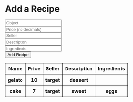 <html>
<head>
  <title>Your Recipes</title>
</head>


</head>

<html lang="en">
  <head>
    <meta charset="utf-8">
    <meta name="viewport" content="width=device-width, initial-scale=1">
  </head>
  <body>
    <div class="container">
      <h1 class="text-center">Add a Recipe</h1>
      <form onsubmit="return false;">
        <div class="form-group">
          <input type="text" class="form-control" id="object" name="object" placeholder="Object">
        </div>
        <div class="form-group">
          <input type="text" class="form-control" id="price" name="price" placeholder="Price (no decimals)">
        </div>
        <div class="form-group">
          <input type="text" class="form-control" id="seller" name="seller" placeholder="Seller">
        </div>
        <div class="form-group">
          <input type="text" class="form-control" id="description" name="description" placeholder="Description">
        </div>
        <div class="form-group">
          <input type="text" class="form-control" id="ingredients" name="category" placeholder="Ingredients">
        </div>
        <div class="form-group">
          <button type="submit" class="btn btn-primary btn-sm" onclick="handleClick()">Add Recipe</button>
        </div>
      </form>
    </div>

  </body>
<!-- <style>
.dropdown{
  display: flex;
  justify-content: center;
  align-items: center;
  margin-top: 10px;
}
.form-group
      {
        display: flex;
        flex-direction: column;
        align-items: center;
      }
      .form-control
      {
        transition: width .2s, height, .2s;
        border-radius: 20px;
        border-color: #383F51;
      }
      .form-control:hover, .form-select
      {
        box-shadow: 5px 5px 5px #75768077;
      }
      input
      {
        transition: width .2s, height, .2s;
        border-radius: 20px;
        border-color: #383F51;
      }
      input:hover
      {
        box-shadow: 5px 5px 5px #75768077;
      }
      .container
      {
        background-color: white;
        padding: 16px;
        width: 50%;
        margin: auto;
        border-radius: 20px;;
      }
      .btn
      {
        font-size: 18px;
        border-radius: 20px;
        background-color: #383F51;
        transition: width .2s, height, .2s;
      }
      .btn:hover
      {
        background-color: #3C4F76;
        box-shadow: 5px 5px 5px #75768077;
      }
  </style> -->
</html>


<script>
  function handleClick() {
    if (window.confirm("Click OK to add your recipe!")) {
      window.location.href = "http://localhost:8230/api/recipes/";
    }
    var myHeaders = new Headers();
	myHeaders.append("Content-Type", "application/json");
	
	const item = document.getElementById("object").value;
    const price = document.getElementById("price").value;
    const seller = document.getElementById("seller").value;
    const description = document.getElementById("description").value;
    const ingredients = document.getElementById("ingredients").value;

	var raw = JSON.stringify({
	  "name": item,
	  "price": price,
	  "seller": seller,
	  "description": description,
      "ingredients": ingredients,
	});

	var requestOptions = {
	  method: 'POST',
	  headers: myHeaders,
	  body: raw,
	  redirect: 'follow'
	};

	fetch("http://localhost:8230/api/recipes/create", requestOptions)
	  .then(response => response.text())
	  .then(result => console.log(result))
	  .catch(error => console.log('error', error));
	  }
</script>


<body>
  <table id="recipeTable">
    <thead>
      <tr>
        <th>Name</th>
        <th>Price</th>
        <th>Seller</th>
        <th>Description</th>
        <th>Ingredients</th>
      </tr>
    </thead>
    <thead>
        <tr>
          <th>gelato</th>
          <th>10</th>
          <th>target</th>
          <th>dessert</th>
          <th></th>
        </tr>
      </thead>
      <thead>
        <tr>
          <th>cake</th>
          <th>7</th>
          <th>target</th>
          <th>sweet</th>
          <th>eggs</th>
        </tr>
      </thead>
    <tbody>
    </tbody>
  </table>
<style>
    #recipeTable {
  border-collapse: collapse;
}
th, td {
  border: 1px solid black;
  padding: 8px;
}
  </style>

  <script>
    const tableBody = document.querySelector('#recipeTable tbody');

        fetch('http://localhost:8230/api/recipes/')
        .then(response => response.json())
        .then(data => {
         data.forEach(item => {
      const row = tableBody.insertRow();
      const nameCell = row.insertCell(0);
      const priceCell = row.insertCell(1);
      const sellerCell = row.insertCell(2);
      const descriptionCell = row.insertCell(3);
      const ingredientsCell = row.insertCell(4);

      nameCell.innerText = item.name;
      priceCell.innerText = item.price;
      sellerCell.innerText = item.seller;
      descriptionCell.innerText = item.description;
      ingredientsCell.innerText = item.ingredients;
    });
  })
  .catch(error => console.error(error));

  </script>
</body>
</html>


